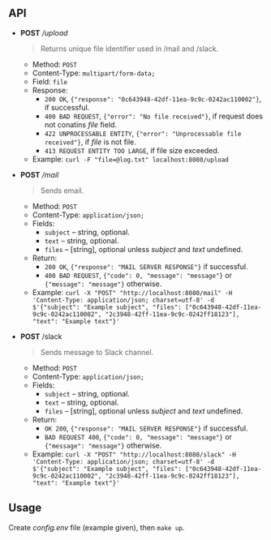 ## API

- **POST** */upload*
  > Returns unique file identifier used in /mail and /slack.
  - Method: `POST`
  - Content-Type: `multipart/form-data;`
  - Field: `file`
  - Response:
    - `200 OK`, `{"response": "0c643948-42df-11ea-9c9c-0242ac110002"}`, if successful.
    - `400 BAD REQUEST`, `{"error": "No file received"}`, if request does not conatins *file* field.
    - `422 UNPROCESSABLE ENTITY`, `{"error": "Unprocessable file received"}`, if *file* is not file.
    - `413 REQUEST ENTITY TOO LARGE`, if file size exceeded.
  - Example: `curl -F "file=@log.txt" localhost:8080/upload`


- **POST** */mail*
  > Sends email.
  - Method: `POST`
  - Content-Type: `application/json;` 
  - Fields:
    - `subject` – string, optional.
    - `text` – string, optional.
    - `files` – [string], optional unless *subject* and *text* undefined.
  - Return:
    - `200 OK`, `{"response": "MAIL SERVER RESPONSE"}` if successful.
    - `400 BAD REQUEST`, `{"code": 0, "message": "message"}` or `{"message": "message"}` otherwise.
  - Example: `curl -X "POST" "http://localhost:8080/mail" -H 'Content-Type: application/json; charset=utf-8' -d $'{"subject": "Example subject", "files": ["0c643948-42df-11ea-9c9c-0242ac110002", "2c3948-42ff-11ea-9c9c-0242ff18123"], "text": "Example text"}'`


- **POST** /slack
  > Sends message to Slack channel.
  - Method: `POST`
  - Content-Type: `application/json;`
  - Fields:
    - `subject` – string, optional.
    - `text` – string, optional.
    - `files` – [string], optional unless *subject* and *text* undefined.
  - Return:
    - `OK 200`, `{"response": "MAIL SERVER RESPONSE"}` if successful.
    - `BAD REQUEST 400`, `{"code": 0, "message": "message"}` or `{"message": "message"}` otherwise.  
  - Example: `curl -X "POST" "http://localhost:8080/slack" -H 'Content-Type: application/json; charset=utf-8' -d $'{"subject": "Example subject", "files": ["0c643948-42df-11ea-9c9c-0242ac110002", "2c3948-42ff-11ea-9c9c-0242ff18123"], "text": "Example text"}'`
 
## Usage

Create *config.env* file (example given), then `make up`.

